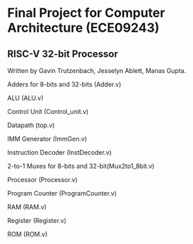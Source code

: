 # Final Project for Computer Architecture (ECE09243)
<h2>RISC-V 32-bit Processor</h2> 

Written by Gavin Trutzenbach, Jesselyn Ablett, Manas Gupta.

Adders for 8-bits and 32-bits (Adder.v)

ALU (ALU.v)

Control Unit (Control_unit.v)

Datapath (top.v)

IMM Generator (ImmGen.v)

Instruction Decoder (InstDecoder.v)

2-to-1 Muxes for 8-bits and 32-bit(Mux2to1_8bit.v)

Processor (Processor.v)

Program Counter (ProgramCounter.v)

RAM (RAM.v)

Register (Register.v)

ROM (ROM.v)
